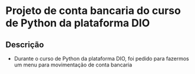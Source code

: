 # Projeto de conta bancaria do curso de Python da plataforma DIO

## Descrição
- Durante o curso de Python da plataforma DIO, foi pedido para fazermos um menu para movimentação de conta bancaria

